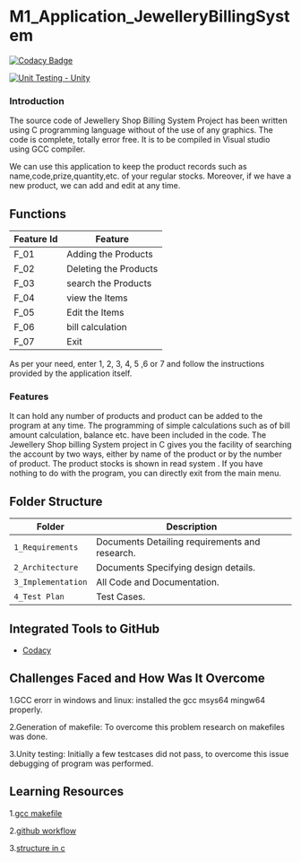 # M1_Application_JewelleryBillingSystem


[![Codacy Badge](https://app.codacy.com/project/badge/Grade/838d25e248be422392693f9d7e59b5c9)](https://www.codacy.com/gh/sujith44/M1_Application_JewelleryBillingSystem/dashboard?utm_source=github.com&amp;utm_medium=referral&amp;utm_content=sujith44/M1_Application_JewelleryBillingSystem&amp;utm_campaign=Badge_Grade)


[![Unit Testing - Unity](https://github.com/sujith44/M1_Application_JewelleryBillingSystem/actions/workflows/unity.yml/badge.svg)](https://github.com/sujith44/M1_Application_JewelleryBillingSystem/actions/workflows/unity.yml)


### Introduction

The source code of Jewellery Shop Billing System Project  has been written using C programming language without of the use of any graphics. The code is complete, totally error free. It is to be compiled in Visual studio using GCC compiler.

We can use this application to keep the product records such as name,code,prize,quantity,etc. of your regular stocks. Moreover, if we have a new product, we can add and edit  at any time.



## Functions 

| Feature Id | Feature |
| -----------|---------|
|F_01| Adding the Products  |
|F_02| Deleting the Products  |
|F_03| search the Products |
|F_04| view the Items |
|F_05| Edit the Items |
|F_06| bill calculation|
|F_07| Exit|

As per your need, enter 1, 2, 3, 4, 5 ,6 or 7 and follow the instructions provided by the application itself.

### Features

It can hold any number of products and product can be added to the program at any time.
The programming of simple calculations such as of bill amount calculation, balance etc. have been included in the code.
The Jewellery Shop billing System project in C gives you the facility of searching the account by two ways, either by name of the product or by the number of product.
The product stocks is shown in read system .
If you have nothing to do with the program, you can directly exit from the main menu.

## Folder Structure
Folder               | Description
-------------------  | -----------------------------------------
`1_Requirements`     | Documents Detailing requirements and research.
`2_Architecture`     | Documents Specifying design details.
`3_Implementation`   | All Code and Documentation.
`4_Test Plan`| Test Cases.

## Integrated Tools to GitHub
* [Codacy](https://www.codacy.com/)


## Challenges Faced and How Was It Overcome

1.GCC erorr in windows and linux: installed the gcc msys64 mingw64 properly.

2.Generation of makefile: To overcome this problem research on makefiles was done.

3.Unity testing: Initially a few testcases did not pass, to overcome this issue debugging of program was performed.

## Learning Resources

1.[gcc makefile](https://www3.ntu.edu.sg/home/ehchua/programming/cpp/gcc_make.html#zz-2.1)

2.[github workflow](https://www.programiz.com/c-programming/c-dynamic-memory-allocation)

3.[structure in c](https://www.studytonight.com/c/structures-in-c.php/)

